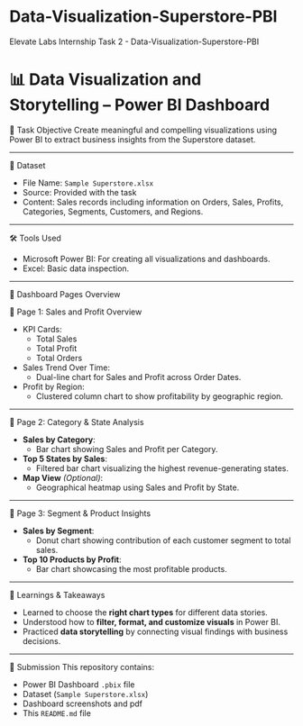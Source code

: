 # Data-Visualization-Superstore-PBI
Elevate Labs Internship Task 2 - Data-Visualization-Superstore-PBI


# 📊 Data Visualization and Storytelling – Power BI Dashboard

🎯 Task Objective
Create meaningful and compelling visualizations using Power BI to extract business insights from the Superstore dataset.

---

📁 Dataset
- File Name: `Sample Superstore.xlsx`
- Source: Provided with the task
- Content: Sales records including information on Orders, Sales, Profits, Categories, Segments, Customers, and Regions.

---

🛠 Tools Used
- Microsoft Power BI: For creating all visualizations and dashboards.
- Excel: Basic data inspection.

---

📌 Dashboard Pages Overview

📍 Page 1: Sales and Profit Overview
- KPI Cards:
  - Total Sales
  - Total Profit
  - Total Orders
- Sales Trend Over Time:
  - Dual-line chart for Sales and Profit across Order Dates.
- Profit by Region:
  - Clustered column chart to show profitability by geographic region.

---

📍 Page 2: Category & State Analysis
- **Sales by Category**:
  - Bar chart showing Sales and Profit per Category.
- **Top 5 States by Sales**:
  - Filtered bar chart visualizing the highest revenue-generating states.
- **Map View** *(Optional)*:
  - Geographical heatmap using Sales and Profit by State.

---

📍 Page 3: Segment & Product Insights
- **Sales by Segment**:
  - Donut chart showing contribution of each customer segment to total sales.
- **Top 10 Products by Profit**:
  - Bar chart showcasing the most profitable products.


---

📝 Learnings & Takeaways
- Learned to choose the **right chart types** for different data stories.
- Understood how to **filter, format, and customize visuals** in Power BI.
- Practiced **data storytelling** by connecting visual findings with business decisions.

---

🔗 Submission
This repository contains:
- Power BI Dashboard `.pbix` file
- Dataset (`Sample Superstore.xlsx`)
- Dashboard screenshots and pdf
- This `README.md` file


